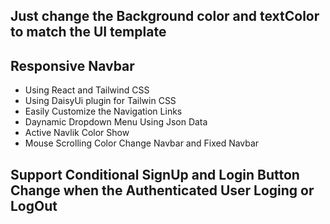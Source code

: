 ## Just change the Background color and textColor to match the UI template

## Responsive Navbar

- Using React and Tailwind CSS
- Using DaisyUi plugin for Tailwin CSS
- Easily Customize the Navigation Links
- Daynamic Dropdown Menu Using Json Data
- Active Navlik Color Show
- Mouse Scrolling Color Change Navbar and Fixed Navbar

## Support Conditional SignUp and Login Button Change when the Authenticated User Loging or LogOut
